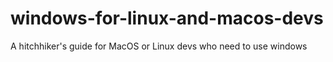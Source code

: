 # windows-for-linux-and-macos-devs
A hitchhiker's guide for MacOS or Linux devs who need to use windows
